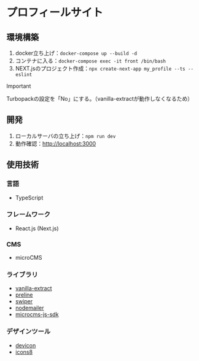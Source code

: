 # プロフィールサイト

## 環境構築
1. docker立ち上げ：`docker-compose up --build -d`
1. コンテナに入る：`docker-compose exec -it front /bin/bash`
1. NEXT.jsのプロジェクト作成：`npx create-next-app my_profile --ts --eslint`
> [!IMPORTANT]
> Turbopackの設定を「No」にする。（vanilla-extractが動作しなくなるため）

## 開発
1. ローカルサーバの立ち上げ：`npm run dev`
1. 動作確認：[http://localhost:3000](http://localhost:3000)

## 使用技術
### 言語
- TypeScript

### フレームワーク
- React.js (Next.js)

### CMS
- microCMS

### ライブラリ
- [vanilla-extract](https://vanilla-extract.style/)
- [preline](https://preline.co/index.html)
- [swiper](https://swiperjs.com/)
- [nodemailer](https://www.nodemailer.com/)
- [microcms-js-sdk](https://github.com/microcmsio/microcms-js-sdk)

### デザインツール
- [devicon](https://devicon.dev/)
- [icons8](https://icons8.jp/icons)